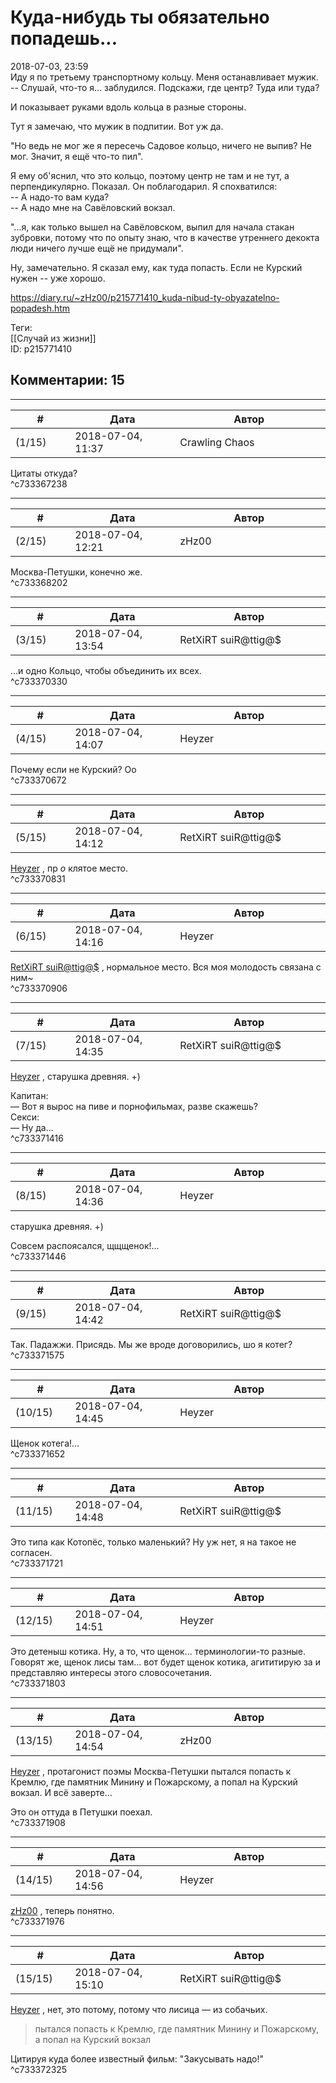 Куда-нибудь ты обязательно попадешь...
======================================

  
2018-07-03, 23:59  
 Иду я по третьему транспортному кольцу. Меня останавливает мужик.   
 -- Слушай, что-то я... заблудился. Подскажи, где центр? Туда или туда?   
   
 И показывает руками вдоль кольца в разные стороны.   
   
 Тут я замечаю, что мужик в подпитии. Вот уж да.   
   
 "Но ведь не мог же я пересечь Садовое кольцо, ничего не выпив? Не мог. Значит, я ещё что-то пил".   
   
 Я ему об'яснил, что это кольцо, поэтому центр не там и не тут, а перпендикулярно. Показал. Он поблагодарил. Я спохватился:   
 -- А надо-то вам куда?   
 -- А надо мне на Савёловский вокзал.   
   
 "...я, как только вышел на Савёловском, выпил для начала стакан зубровки, потому что по опыту знаю, что в качестве утреннего декокта люди ничего лучше ещё не придумали".   
   
 Ну, замечательно. Я сказал ему, как туда попасть. Если не Курский нужен -- уже хорошо.   
  
<https://diary.ru/~zHz00/p215771410_kuda-nibud-ty-obyazatelno-popadesh.htm>  
  
Теги:  
[[Случай из жизни]]  
ID: p215771410  


Комментарии: 15
---------------

  


---



|         #         |              Дата              |                     Автор                     |           ID           |
| --- | --- | --- | --- |
| (1/15) | 2018-07-04, 11:37 | Crawling Chaos | c733367238 |

  
 Цитаты откуда?   
 ^c733367238

---



|         #         |              Дата              |                     Автор                     |           ID           |
| --- | --- | --- | --- |
| (2/15) | 2018-07-04, 12:21 | zHz00 | c733368202 |

  
 Москва-Петушки, конечно же.   
 ^c733368202

---



|         #         |              Дата              |                     Автор                     |           ID           |
| --- | --- | --- | --- |
| (3/15) | 2018-07-04, 13:54 | RetXiRT suiR@ttig@$ | c733370330 |

  
  …и одно Кольцо, чтобы объединить их всех.    
 ^c733370330

---



|         #         |              Дата              |                     Автор                     |           ID           |
| --- | --- | --- | --- |
| (4/15) | 2018-07-04, 14:07 | Heyzer | c733370672 |

  
 Почему если не Курский? Оо   
 ^c733370672

---



|         #         |              Дата              |                     Автор                     |           ID           |
| --- | --- | --- | --- |
| (5/15) | 2018-07-04, 14:12 | RetXiRT suiR@ttig@$ | c733370831 |

  
   [Heyzer](http://heyzero.diary.ru "Orca")  , пр  *о*  клятое место.    
 ^c733370831

---



|         #         |              Дата              |                     Автор                     |           ID           |
| --- | --- | --- | --- |
| (6/15) | 2018-07-04, 14:16 | Heyzer | c733370906 |

  
  [RetXiRT suiR@ttig@$](http://Hellspawn.diary.ru "Горчичник")  , нормальное место. Вся моя молодость связана с ним~   
 ^c733370906

---



|         #         |              Дата              |                     Автор                     |           ID           |
| --- | --- | --- | --- |
| (7/15) | 2018-07-04, 14:35 | RetXiRT suiR@ttig@$ | c733371416 |

  
   [Heyzer](http://heyzero.diary.ru "Orca")  , старушка древняя. +)   
   
 Капитан:   
 — Вот я вырос на пиве и порнофильмах, разве скажешь?   
 Секси:   
 — Ну да…    
 ^c733371416

---



|         #         |              Дата              |                     Автор                     |           ID           |
| --- | --- | --- | --- |
| (8/15) | 2018-07-04, 14:36 | Heyzer | c733371446 |

  
  старушка древняя. +)    
   
 Совсем распоясался, щщщенок!...   
 ^c733371446

---



|         #         |              Дата              |                     Автор                     |           ID           |
| --- | --- | --- | --- |
| (9/15) | 2018-07-04, 14:42 | RetXiRT suiR@ttig@$ | c733371575 |

  
  Так. Падажжи. Присядь. Мы же вроде договорились, шо я котег?    
 ^c733371575

---



|         #         |              Дата              |                     Автор                     |           ID           |
| --- | --- | --- | --- |
| (10/15) | 2018-07-04, 14:45 | Heyzer | c733371652 |

  
 Щенок котега!...   
 ^c733371652

---



|         #         |              Дата              |                     Автор                     |           ID           |
| --- | --- | --- | --- |
| (11/15) | 2018-07-04, 14:48 | RetXiRT suiR@ttig@$ | c733371721 |

  
  Это типа как Котопёс, только маленький? Ну уж нет, я на такое не согласен.    
 ^c733371721

---



|         #         |              Дата              |                     Автор                     |           ID           |
| --- | --- | --- | --- |
| (12/15) | 2018-07-04, 14:51 | Heyzer | c733371803 |

  
 Это детеныш котика. Ну, а то, что щенок... терминологии-то разные. Говорят же, щенок лисы там... вот будет щенок котика, агититирую за и представляю интересы этого словосочетания.   
 ^c733371803

---



|         #         |              Дата              |                     Автор                     |           ID           |
| --- | --- | --- | --- |
| (13/15) | 2018-07-04, 14:54 | zHz00 | c733371908 |

  
  [Heyzer](http://heyzero.diary.ru "Orca")  , протагонист поэмы Москва-Петушки пытался попасть к Кремлю, где памятник Минину и Пожарскому, а попал на Курский вокзал. И всё заверте...   
   
 Это он оттуда в Петушки поехал.   
 ^c733371908

---



|         #         |              Дата              |                     Автор                     |           ID           |
| --- | --- | --- | --- |
| (14/15) | 2018-07-04, 14:56 | Heyzer | c733371976 |

  
  [zHz00](https://zHz00.diary.ru "Untitled")  , теперь понятно.   
 ^c733371976

---



|         #         |              Дата              |                     Автор                     |           ID           |
| --- | --- | --- | --- |
| (15/15) | 2018-07-04, 15:10 | RetXiRT suiR@ttig@$ | c733372325 |

  
   [Heyzer](http://heyzero.diary.ru "Orca")  , нет, это потому, потому что лисица — из собачьих.   
 
>   пытался попасть к Кремлю, где памятник Минину и Пожарскому, а попал на Курский вокзал  

 Цитируя куда более известный фильм: "3акусывать надо!"    
 ^c733372325